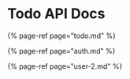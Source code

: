 # Todo API Docs

{% page-ref page="todo.md" %}

{% page-ref page="auth.md" %}

{% page-ref page="user-2.md" %}



